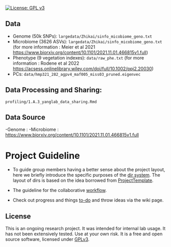 [![License: GPL v3](https://img.shields.io/badge/License-GPL%20v3-blue.svg)](http://www.gnu.org/licenses/gpl-3.0)


## Data

- Genome (50k SNPs): `largedata/Zhikai/sinfo_micobiome_geno.txt`
- Microbiome (3626 ASVs): `largedata/Zhikai/sinfo_micobiome_geno.txt` (for more information : Meier et al 2021 https://www.biorxiv.org/content/10.1101/2021.11.01.466815v1.full)
- Phenotype (9 vegetation indexes): `data/raw_phe.txt`  (for more information : Rodene et al 2022 https://acsess.onlinelibrary.wiley.com/doi/full/10.1002/ppj2.20030)
- PCs: `data/hmp321_282_agpv4_maf005_miss03_pruned.eigenvec`


## Data Processing and Sharing:

`profiling/1.A.3_yanglab_data_sharing.Rmd`

## Data Source
-Genome :
-Microbiome : https://www.biorxiv.org/content/10.1101/2021.11.01.466815v1.full

# Project Guideline

- To guide group members having a better sense about the project layout, here we briefly introduce the specific purposes of the [dir system](https://jyanglab.github.io/2017-01-07-project/). The layout of dirs is based on the idea borrowed from [ProjectTemplate](http://projecttemplate.net/architecture.html).

- The guideline for the collaborative [workflow](https://jyanglab.github.io/2017-01-10-project-using-github/).

- Check out progress and things [to-do](TODO.md) and throw ideas via the wiki page.


## License
This is an ongoing research project. It was intended for internal lab usage. It has not been extensively tested. Use at your own risk.
It is a free and open source software, licensed under [GPLv3](LICENSE).
